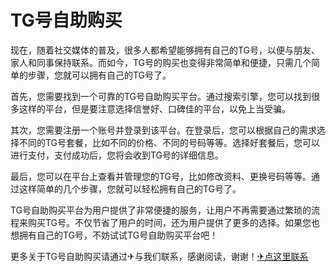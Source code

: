 # TG号自助购买

现在，随着社交媒体的普及，很多人都希望能够拥有自己的TG号，以便与朋友、家人和同事保持联系。而如今，TG号的购买也变得非常简单和便捷，只需几个简单的步骤，您就可以拥有自己的TG号了。

首先，您需要找到一个可靠的TG号自助购买平台。通过搜索引擎，您可以找到很多这样的平台，但是要注意选择信誉好、口碑佳的平台，以免上当受骗。

其次，您需要注册一个账号并登录到该平台。在登录后，您可以根据自己的需求选择不同的TG号套餐，比如不同的价格、不同的号码等等。选择好套餐后，您可以进行支付，支付成功后，您将会收到TG号的详细信息。

最后，您可以在平台上查看并管理您的TG号，比如修改资料、更换号码等等。通过这样简单的几个步骤，您就可以轻松拥有自己的TG号了。

TG号自助购买平台为用户提供了非常便捷的服务，让用户不再需要通过繁琐的流程来购买TG号。不仅节省了用户的时间，还为用户提供了更多的选择。如果您也想拥有自己的TG号，不妨试试TG号自助购买平台吧！

更多关于TG号自助购买请通过✈与我们联系，感谢阅读，谢谢！[✈点这里联系](https://ads.k02.cc)
